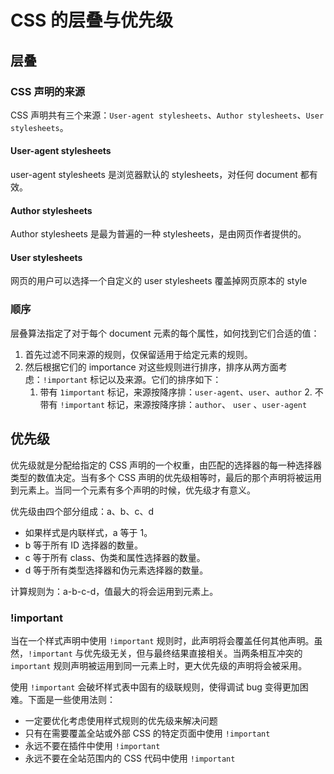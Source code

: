# CSS 的层叠与优先级

## 层叠

### CSS 声明的来源

CSS 声明共有三个来源：`User-agent stylesheets`、`Author stylesheets`、`User stylesheets`。

#### User-agent stylesheets

user-agent stylesheets 是浏览器默认的 stylesheets，对任何 document 都有效。

#### Author stylesheets

Author stylesheets 是最为普遍的一种 stylesheets，是由网页作者提供的。

#### User stylesheets

网页的用户可以选择一个自定义的 user stylesheets 覆盖掉网页原本的 style

### 顺序

层叠算法指定了对于每个 document 元素的每个属性，如何找到它们合适的值：

1. 首先过滤不同来源的规则，仅保留适用于给定元素的规则。
2. 然后根据它们的 importance 对这些规则进行排序，排序从两方面考虑：`!important` 标记以及来源。它们的排序如下：
   	1. 带有 `1important` 标记，来源按降序排：`user-agent`、`user`、`author`
    	2. 不带有 `!important` 标记，来源按降序排：`author`、 `user` 、`user-agent`

## 优先级

优先级就是分配给指定的 CSS 声明的一个权重，由匹配的选择器的每一种选择器类型的数值决定。当有多个 CSS 声明的优先级相等时，最后的那个声明将被运用到元素上。当同一个元素有多个声明的时候，优先级才有意义。

优先级由四个部分组成：a、b、c、d

* 如果样式是内联样式，a 等于 1。
* b 等于所有 ID 选择器的数量。
* c 等于所有 class、伪类和属性选择器的数量。
* d 等于所有类型选择器和伪元素选择器的数量。

计算规则为：a-b-c-d，值最大的将会运用到元素上。

### !important

当在一个样式声明中使用 `!important` 规则时，此声明将会覆盖任何其他声明。虽然，`!important` 与优先级无关，但与最终结果直接相关。当两条相互冲突的 `important` 规则声明被运用到同一元素上时，更大优先级的声明将会被采用。

使用 `!important` 会破坏样式表中固有的级联规则，使得调试 bug 变得更加困难。下面是一些使用法则：

* 一定要优化考虑使用样式规则的优先级来解决问题
* 只有在需要覆盖全站或外部 CSS 的特定页面中使用 `!important`
* 永远不要在插件中使用 `!important`
* 永远不要在全站范围内的 CSS 代码中使用 `!important`

